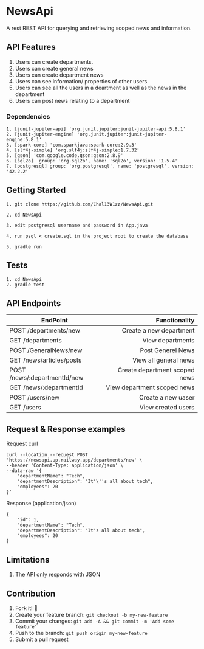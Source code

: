 # NewsApi
A rest REST API for querying and retrieving scoped news and information. 


## API Features

  1. Users can create departments.
  2. Users can create general news
  3. Users can create department news
  4. Users can see information/ properties of other users
  5. Users can see all the users in a deartment as well as the news in the department
  6. Users can post news relating to a department

### Dependencies

    1. [junit-jupiter-api] 'org.junit.jupiter:junit-jupiter-api:5.8.1'
    2. [junit-jupiter-engine] 'org.junit.jupiter:junit-jupiter-engine:5.8.1'
    3. [spark-core] 'com.sparkjava:spark-core:2.9.3'
    4. [slf4j-simple] 'org.slf4j:slf4j-simple:1.7.32'
    5. [gson] 'com.google.code.gson:gson:2.8.9'
    6. [sql2o]  group: 'org.sql2o', name: 'sql2o', version: '1.5.4'
    7. [postgresql] group: 'org.postgresql', name: 'postgresql', version: '42.2.2'    

   


## Getting Started

    1. git clone https://github.com/Chal13W1zz/NewsApi.git

    2. cd NewsApi

    3. edit postgresql username and password in App.java 

    4. run psql < create.sql in the project root to create the database

    5. gradle run 


## Tests
    1. cd NewsApi
    2. gradle test

## API Endpoints


| EndPoint                                |   Functionality                      |
| --------------------------------------- | ------------------------------------:|
| POST /departments/new                   | Create a new department              |
| GET /departments                        | View departments                     |
| POST /GeneralNews/new                   | Post Generel News                    |
| GET /news/articles/posts                | View all general news                |
| POST /news/:departmentId/new            | Create department scoped news        |
| GET /news/:departmentId                 | View department scoped news          |
| POST /users/new                         | Create a new uaser                   |
| GET /users                              | View created users                   |



## Request & Response examples
Request curl

```curl
curl --location --request POST 'https://newsapi.up.railway.app/departments/new' \
--header 'Content-Type: application/json' \
--data-raw '{
    "departmentName": "Tech",
    "departmentDescription": "It'\''s all about tech",
    "employees": 20
}'
```

Response (application/json)
```curl
{
    "id": 1,
    "departmentName": "Tech",
    "departmentDescription": "It's all about tech",
    "employees": 20
}
```


## Limitations

  1. The API only responds with JSON

## Contribution

1. Fork it! :fork_and_knife:
2. Create your feature branch: `git checkout -b my-new-feature`
3. Commit your changes: `git add -A && git commit -m 'Add some feature'`
4. Push to the branch: `git push origin my-new-feature`
5. Submit a pull request

